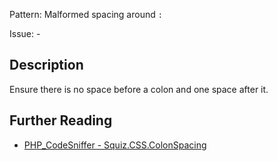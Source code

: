 Pattern: Malformed spacing around `:`

Issue: -

## Description

Ensure there is no space before a colon and one space after it.

## Further Reading

* [PHP_CodeSniffer - Squiz.CSS.ColonSpacing](https://github.com/squizlabs/PHP_CodeSniffer/blob/master/src/Standards/Squiz/Sniffs/CSS/ColonSpacingSniff.php)